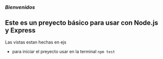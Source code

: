 ### *Bienvenidos*

## Este es un preyecto básico para usar con Node.js y Express
 Las vistas estan hechas en ejs
- para iniciar el preyecto usar en la terminal `npm test`
